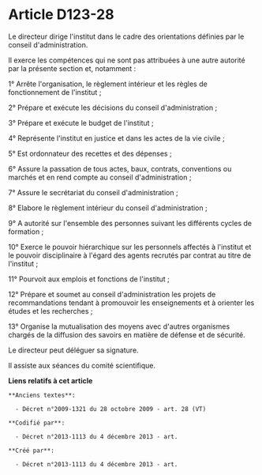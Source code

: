 # Article D123-28

Le directeur dirige l'institut dans le cadre des orientations définies par le conseil d'administration.

Il exerce les compétences qui ne sont pas attribuées à une autre autorité par la présente section et, notamment :

1° Arrête l'organisation, le règlement intérieur et les règles de fonctionnement de l'institut ;

2° Prépare et exécute les décisions du conseil d'administration ;

3° Prépare et exécute le budget de l'institut ;

4° Représente l'institut en justice et dans les actes de la vie civile ;

5° Est ordonnateur des recettes et des dépenses ;

6° Assure la passation de tous actes, baux, contrats, conventions ou marchés et en rend compte au conseil d'administration ;

7° Assure le secrétariat du conseil d'administration ;

8° Elabore le règlement intérieur du conseil d'administration ;

9° A autorité sur l'ensemble des personnes suivant les différents cycles de formation ;

10° Exerce le pouvoir hiérarchique sur les personnels affectés à l'institut et le pouvoir disciplinaire à l'égard des agents
recrutés par contrat au titre de l'institut ;

11° Pourvoit aux emplois et fonctions de l'institut ;

12° Prépare et soumet au conseil d'administration les projets de recommandations tendant à promouvoir les enseignements et à
orienter les études et les recherches ;

13° Organise la mutualisation des moyens avec d'autres organismes chargés de la diffusion des savoirs en matière de défense
et de sécurité.

Le directeur peut déléguer sa signature.

Il assiste aux séances du comité scientifique.

**Liens relatifs à cet article**

	**Anciens textes**:

	  - Décret n°2009-1321 du 28 octobre 2009 - art. 28 (VT)

	**Codifié par**:

	  - Décret n°2013-1113 du 4 décembre 2013 - art.

	**Créé par**:

	  - Décret n°2013-1113 du 4 décembre 2013 - art.
